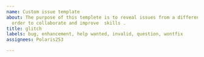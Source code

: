 ```yaml
---
name: Custom issue template
about: The purpose of this templete is to reveal issues from a different perspective  in
  order to collaborate and improve  skills .
title: glitch
labels: bug, enhancement, help wanted, invalid, question, wontfix
assignees: Polaris253

---
```



